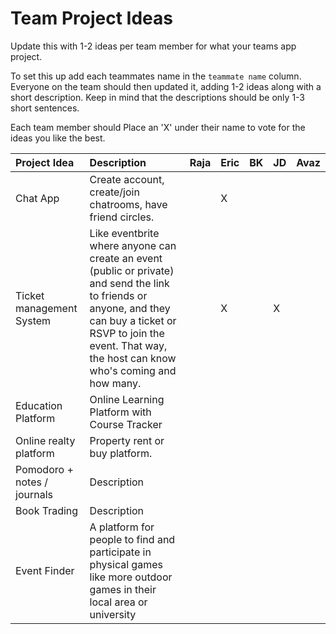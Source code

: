 # Team Project Ideas

Update this with 1-2 ideas per team member for what your teams app project.

To set this up add each teammates name in the `teammate name` column. Everyone
on the team should then updated it, adding 1-2 ideas along with a short 
description. Keep in mind that the descriptions should be only 1-3 short
sentences. 

Each team member should Place an 'X' under their name to vote for the ideas 
you like the best.

| Project Idea | Description | Raja | Eric | BK | JD | Avaz | 
| :--- | :--- | :--- | :--- | :--- | :--- | :--- |
| Chat App | Create account, create/join chatrooms, have friend circles. | |X| | | |
| Ticket management System |  Like eventbrite where anyone can create an event (public or private) and send the link to friends or anyone, and they can buy a ticket or RSVP to join the event. That way, the host can know who's coming and how many. | |X| |X| |
| Education Platform | Online Learning Platform with Course Tracker | | | | | |
| Online realty platform | Property rent or buy platform. | | | | | |
| Pomodoro + notes / journals | Description | | | | | |
| Book Trading | Description | | | | | |
| Event Finder | A platform for people to find and participate in physical games like more outdoor games in their local area or university | | | | | |
